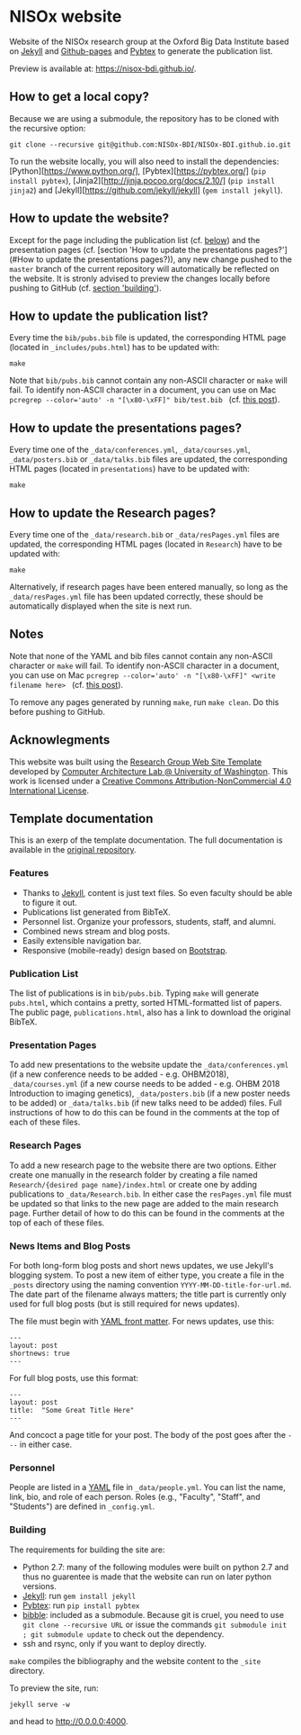 # NISOx website

Website of the NISOx research group at the Oxford Big Data Institute based on [Jekyll](https://jekyllrb.com/) and [Github-pages](https://pages.github.com/) and [Pybtex][] to generate the publication list. 

Preview is available at: https://nisox-bdi.github.io/.

## How to get a local copy?
Because we are using a submodule, the repository has to be cloned with the recursive option:
```
git clone --recursive git@github.com:NISOx-BDI/NISOx-BDI.github.io.git
```

To run the website locally, you will also need to install the dependencies: [Python][https://www.python.org/], [Pybtex][https://pybtex.org/] (`pip install pybtex`), [Jinja2][http://jinja.pocoo.org/docs/2.10/] (`pip install jinja2`) and [Jekyll][https://github.com/jekyll/jekyll] (`gem install jekyll`).

## How to update the website?
Except for the page including the publication list (cf. [below](#how-to-update-the-publication-list))  and the presentation pages (cf. [section 'How to update the presentations pages?'](#How to update the presentations pages?)), any new change pushed to the `master` branch of the current repository will automatically be reflected on the website. It is stronly advised to preview the changes locally before pushing to GitHub (cf. [section 'building'](#building)).

## How to update the publication list?
Every time the `bib/pubs.bib` file is updated, the corresponding HTML page (located in `_includes/pubs.html`) has to be updated with:
```
make
```

Note that `bib/pubs.bib` cannot contain any non-ASCII character or `make` will fail. To identify non-ASCII character in a document, you can use on Mac `pcregrep --color='auto' -n "[\x80-\xFF]" bib/test.bib ` (cf. [this post](https://stackoverflow.com/questions/24939813/recursively-search-in-files-for-a-range-of-unicode-characters)).

## How to update the presentations pages?
Every time one of the `_data/conferences.yml`, `_data/courses.yml`, `_data/posters.bib` or `_data/talks.bib` files are updated, the corresponding HTML pages (located in `presentations`) have to be updated with:
```
make
```

## How to update the Research pages?
Every time one of the `_data/research.bib` or `_data/resPages.yml` files are updated, the corresponding HTML pages (located in `Research`) have to be updated with:
```
make
```
Alternatively, if research pages have been entered manually, so long as the `_data/resPages.yml` file has been updated correctly, these should be automatically displayed when the site is next run. 

## Notes

Note that none of the YAML and bib files cannot contain any non-ASCII character or `make` will fail. To identify non-ASCII character in a document, you can use on Mac `pcregrep --color='auto' -n "[\x80-\xFF]" <write filename here> ` (cf. [this post](https://stackoverflow.com/questions/24939813/recursively-search-in-files-for-a-range-of-unicode-characters)).

To remove any pages generated by running `make`, run `make clean`. Do this before pushing to GitHub.

## Acknowlegments

This website was built using the [Research Group Web Site Template](https://github.com/uwsampa/research-group-web) developed by [Computer Architecture Lab @ University of Washington](https://github.com/uwsampa). This work is licensed under a [Creative Commons Attribution-NonCommercial 4.0 International License](https://creativecommons.org/licenses/by-nc/4.0/).

## Template documentation

This is an exerp of the template documentation. The full documentation is available in the [original repository]().

### Features
* Thanks to [Jekyll][], content is just text files. So even faculty should be able to figure it out.
* Publications list generated from BibTeX.
* Personnel list. Organize your professors, students, staff, and alumni.
* Combined news stream and blog posts.
* Easily extensible navigation bar.
* Responsive (mobile-ready) design based on [Bootstrap][].

[Bootstrap]: http://getbootstrap.com/

[Python]: https://www.python.org/


### Publication List

The list of publications is in `bib/pubs.bib`. Typing `make` will generate `pubs.html`, which contains a pretty, sorted HTML-formatted list of papers. The public page, `publications.html`, also has a link to download the original BibTeX.

### Presentation Pages

To add new presentations to the website update the `_data/conferences.yml` (if a new conference needs to be added - e.g. OHBM2018), `_data/courses.yml` (if a new course needs to be added - e.g. OHBM 2018 Introduction to imaging genetics), `_data/posters.bib` (if a new poster needs to be added) or `_data/talks.bib` (if new talks need to be added) files. Full instructions of how to do this can be found in the comments at the top of each of these files. 

### Research Pages

To add a new research page to the website there are two options. Either create one manually in the research folder by creating a file named `Research/{desired page name}/index.html` or create one by adding publications to `_data/Research.bib`. In either case the `resPages.yml` file must be updated so that links to the new page are added to the main research page. Further detail of how to do this can be found in the comments at the top of each of these files.

### News Items and Blog Posts

For both long-form blog posts and short news updates, we use Jekyll's blogging system. To post a new item of either type, you create a file in the `_posts` directory using the naming convention `YYYY-MM-DD-title-for-url.md`. The date part of the filename always matters; the title part is currently only used for full blog posts (but is still required for news updates).

The file must begin with [YAML front matter][yfm]. For news updates, use this:

    ---
    layout: post
    shortnews: true
    ---

For full blog posts, use this format:

    ---
    layout: post
    title:  "Some Great Title Here"
    ---

And concoct a page title for your post. The body of the post goes after the `---` in either case.

[yfm]: http://jekyllrb.com/docs/frontmatter/


### Personnel

People are listed in a [YAML][] file in `_data/people.yml`. You can list the name, link, bio, and role of each person. Roles (e.g., "Faculty", "Staff", and "Students") are defined in `_config.yml`.

[YAML]: https://en.wikipedia.org/wiki/YAML


### Building

The requirements for building the site are:

* Python 2.7: many of the following modules were built on python 2.7 and thus no guarentee is made that the website can run on later python versions.
* [Jekyll][]: run `gem install jekyll`
* [Pybtex][]: run `pip install pybtex`
* [bibble][]: included as a submodule. Because git is cruel, you need to use
  `git clone --recursive URL` or issue the commands `git submodule init ; git
  submodule update` to check out the dependency.
* ssh and rsync, only if you want to deploy directly.

`make` compiles the bibliography and the website content to the `_site`
directory. 

To preview the site, run: 
```
jekyll serve -w
``` 
and head to http://0.0.0.0:4000.


[Jekyll]: http://jekyllrb.com/
[bibble]: https://github.com/sampsyo/bibble/
[pybtex]: http://pybtex.sourceforge.net
